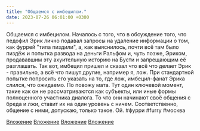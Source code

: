 ```yaml
---
title: "Общаемся с имбецилом."
date: 2023-07-26 06:01:00 +0300
---
```


Общаемся с имбецилом.
Началось с того, что в обсуждение того, что педофил Эрик лично подавал запросы на удаление информации о том, как фуррей "типа пиздили", а, как выяснилось, почти всё там было пиздёж и попытка развода на деньги Ральфом и, чуть позже, Эриком, продававшим эту ахуительную историю на Бусти и запрещающим её разглашать.
Так вот, имбецил пришел и сказал что всё что делает Эрик - правильно, а всё что пишут другие, например я, лож. При стандартной попытке попросить его указать на то, где лож, имбецил-фанат Эрика слился, что ожидаемо.
По повожу мата. Тут один ключевой момент, такие как он не рассматриваются как субъекты, или иные формы полноценного участника диалога. То что они начинают своё общения с бреда и лжи, ставит их на один уровень с ничем. Соответственно, общение с ними, допускаю, только такое. Ой.
#фурри #furry #москва


[Вложение](https://vk.com/photo41076938_457250024)
[Вложение](https://vk.com/photo41076938_457250025)
[Вложение](https://vk.com/photo41076938_457250026)
[Вложение](https://vk.com/photo41076938_457250027)
